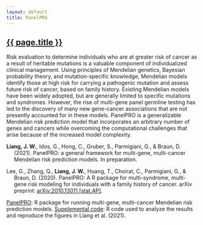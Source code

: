 ```yaml
---
layout: default
title: PanelPRO
---
```


<h2><a href="{{ page.url }}" style="color:inherit">{{ page.title }}</a></h2>

Risk evaluation to determine individuals who are at greater risk of cancer as a result of heritable mutations is a valuable component of individualized clinical management. Using principles of Mendelian genetics, Bayesian probability theory, and mutation-specific knowledge, Mendelian models identify those at high risk for carrying a pathogenic mutation and assess future risk of cancer, based on family history. Existing Mendelian models have been widely adopted, but are generally limited to specific mutations and syndromes. However, the rise of multi-gene panel germline testing has led to the discovery of many new gene-cancer associations that are not presently accounted for in these models. PanelPRO is a generalizable Mendelian risk prediction model that incorporates an arbitrary number of genes and cancers while overcoming the computational challenges that arise because of the increased model complexity.

<p style="margin-left: 20px; text-indent: -20px;"><b>Liang, J. W.</b>, Idos, G., Hong, C., Gruber, S., Parmigiani, G., & Braun, D. (2021). PanelPRO: a general framework for multi-gene, multi-cancer Mendelian risk prediction models. In preparation.</p>

<p style="margin-left: 20px; text-indent: -20px;">Lee, G., Zhang, Q., <b>Liang, J. W.</b>, Huang, T., Choirat, C., Parmigiani, G., & Braun, D. (2020). PanelPRO: A R package for multi-syndrome, multi-gene risk modeling for individuals with a family history of cancer. arXiv preprint: <a href="https://arxiv.org/abs/2010.13011">arXiv:2010.13011 [stat.AP]</a>.</p>

[PanelPRO](https://projects.iq.harvard.edu/bayesmendel/panelpro): R package for running multi-gene, multi-cancer Mendelian risk prediction models. 
[Supplemental code](https://github.com/janewliang/PanelRePROducible): R code used to analyze the results and reproduce the figures in Liang et al. (2021).  